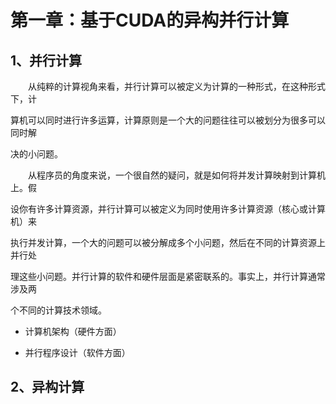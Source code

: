 # 第一章：基于CUDA的异构并行计算

## 1、并行计算

&emsp;&emsp;从纯粹的计算视角来看，并行计算可以被定义为计算的一种形式，在这种形式下，计 

算机可以同时进行许多运算，计算原则是一个大的问题往往可以被划分为很多可以同时解 

决的小问题。 

&emsp;&emsp;从程序员的角度来说，一个很自然的疑问，就是如何将并发计算映射到计算机上。假 

设你有许多计算资源，并行计算可以被定义为同时使用许多计算资源（核心或计算机）来 

执行并发计算，一个大的问题可以被分解成多个小问题，然后在不同的计算资源上并行处 

理这些小问题。并行计算的软件和硬件层面是紧密联系的。事实上，并行计算通常涉及两 

个不同的计算技术领域。 

- 计算机架构（硬件方面） 

- 并行程序设计（软件方面） 


## 2、异构计算


